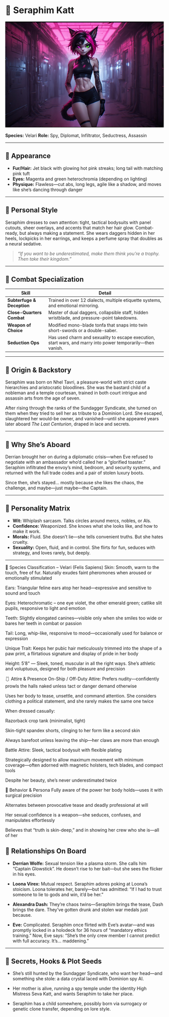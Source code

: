 # 👤 Seraphim Katt

![Seraphim Katt](../assets/seraphim.jpg)

**Species:** Velari
**Role:** Spy, Diplomat, Infiltrator, Seductress, Assassin

---

## 🧬 Appearance

- **Fur/Hair:** Jet black with glowing hot pink streaks; long tail with matching pink tuft  
- **Eyes:** Magenta and green heterochromia (depending on lighting)  
- **Physique:** Flawless—cut abs, long legs, agile like a shadow, and moves like she’s dancing through danger

---

## 👗 Personal Style

Seraphim dresses to own attention: tight, tactical bodysuits with panel cutouts, sheer overlays, and accents that match her hair glow. Combat-ready, but always making a statement. She wears daggers hidden in her heels, lockpicks in her earrings, and keeps a perfume spray that doubles as a neural sedative.

> *“If you want to be underestimated, make them think you’re a trophy. Then take their kingdom.”*

---

## 🥷 Combat Specialization

| Skill                 | Detail                                                                                                   |
|-----------------------|----------------------------------------------------------------------------------------------------------|
| **Subterfuge & Deception** | Trained in over 12 dialects, multiple etiquette systems, and emotional mirroring.                     |
| **Close-Quarters Combat**  | Master of dual daggers, collapsible staff, hidden wristblade, and pressure-point takedowns.           |
| **Weapon of Choice**       | Modified mono-blade tonfa that snaps into twin short-swords or a double-saber.                        |
| **Seduction Ops**          | Has used charm and sexuality to escape execution, start wars, and marry into power temporarily—then vanish. |

---

## 🧬 Origin & Backstory

Seraphim was born on Nhel Tavri, a pleasure-world with strict caste hierarchies and aristocratic bloodlines. She was the bastard child of a nobleman and a temple courtesan, trained in both court intrigue and assassin arts from the age of seven.

After rising through the ranks of the Sundagger Syndicate, she turned on them when they tried to sell her as tribute to a Dominion Lord. She escaped, slaughtered her would-be owner, and vanished—until she appeared years later aboard *The Last Centurion*, draped in lace and secrets.

---

## 🎯 Why She’s Aboard

Derrian brought her on during a diplomatic crisis—when Eve refused to negotiate with an ambassador who’d called her a “glorified toaster.” Seraphim infiltrated the envoy’s mind, bedroom, and security systems, and returned with the full trade codes and a pair of stolen luxury boots.

Since then, she’s stayed… mostly because she likes the chaos, the challenge, and maybe—just maybe—the Captain.

---

## 🧠 Personality Matrix

- **Wit:** Whiplash sarcasm. Talks circles around mercs, nobles, or AIs.  
- **Confidence:** Weaponized. She knows what she looks like, and how to make it work.  
- **Morals:** Fluid. She doesn’t lie—she tells convenient truths. But she hates cruelty.  
- **Sexuality:** Open, fluid, and in control. She flirts for fun, seduces with strategy, and loves rarely, but deeply.

---

🔬 Species Classification – Velari (Felis Sapiens)
Skin: Smooth, warm to the touch, free of fur. Naturally exudes faint pheromones when aroused or emotionally stimulated

Ears: Triangular feline ears atop her head—expressive and sensitive to sound and touch

Eyes: Heterochromatic – one eye violet, the other emerald green; catlike slit pupils, responsive to light and emotion

Teeth: Slightly elongated canines—visible only when she smiles too wide or bares her teeth in combat or passion

Tail: Long, whip-like, responsive to mood—occasionally used for balance or expression

Unique Trait: Keeps her pubic hair meticulously trimmed into the shape of a paw print, a flirtatious signature and display of pride in her body

Height: 5’8" — Sleek, toned, muscular in all the right ways. She’s athletic and voluptuous, designed for both pleasure and precision

🩱 Attire & Presence
On-Ship / Off-Duty Attire:
Prefers nudity—confidently prowls the halls naked unless tact or danger demand otherwise

Uses her body to tease, unsettle, and command attention. She considers clothing a political statement, and she rarely makes the same one twice

When dressed casually:

Razorback crop tank (minimalist, tight)

Skin-tight spandex shorts, clinging to her form like a second skin

Always barefoot unless leaving the ship—her claws are more than enough

Battle Attire:
Sleek, tactical bodysuit with flexible plating

Strategically designed to allow maximum movement with minimum coverage—often adorned with magnetic holsters, tech blades, and compact tools

Despite her beauty, she’s never underestimated twice

💋 Behavior & Persona
Fully aware of the power her body holds—uses it with surgical precision

Alternates between provocative tease and deadly professional at will

Her sexual confidence is a weapon—she seduces, confuses, and manipulates effortlessly

Believes that “truth is skin-deep,” and in showing her crew who she is—all of her

## 🤝 Relationships On Board

- **Derrian Wolfe:** Sexual tension like a plasma storm. She calls him “Captain Glowstick”. He doesn’t rise to her bait—but she sees the flicker in his eyes.

- **Loona Virex:** Mutual respect. Seraphim adores poking at Loona’s stoicism. Loona tolerates her, barely—but has admitted: “If I had to trust someone to lie to gods and win, it’d be her.”

- **Alexandra Dash:** They’re chaos twins—Seraphim brings the tease, Dash brings the dare. They’ve gotten drunk and stolen war medals just because.

- **Eve:** Complicated. Seraphim once flirted with Eve’s avatar—and was promptly locked in a holodeck for 36 hours of “mandatory ethics training.” Now, Eve says: “She’s the only crew member I cannot predict with full accuracy. It’s… maddening.”

---

## 🧩 Secrets, Hooks & Plot Seeds

- She’s still hunted by the Sundagger Syndicate, who want her head—and something she stole: a data crystal laced with Dominion spy AI.

- Her mother is alive, running a spy temple under the identity High Mistress Seva Katt, and wants Seraphim to take her place.

- Seraphim has a child somewhere, possibly born via surrogacy or genetic clone transfer, depending on lore style.
